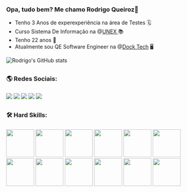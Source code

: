 ### Opa, tudo bem? Me chamo Rodrigo Queiroz👋

- Tenho 3 Anos de experexperiência na área de Testes 🗓️
- Curso Sistema De Informação na @<a href="https://www.instagram.com/unex.oficial/">UNEX </a> 📚
- Tenho 22 anos 🎂
- Atualmente sou QE Software Engineer na @<a href="https://www.instagram.com/docktech_/">Dock Tech</a> 🖥️

![Rodrigo's GitHub stats](https://github-readme-stats.vercel.app/api?username=rodrigoqueir0z&theme=dark&show_icons=true)

##

### 🌎 Redes Sociais: <h3>

<div>
  
  <a href="https://www.linkedin.com/in/rodrigo-queiroz-5a36521ba/" target="_blank"><img src="https://img.shields.io/badge/LinkedIn-0077B5?style=for-the-badge&logo=linkedin&logoColor=white"></a>
  <a href="mailto:rodrigocabralqueiroz123@gmail.com"><img src="https://img.shields.io/badge/Gmail-D14836?style=for-the-badge&logo=gmail&logoColor=white"></a>
  <a href="https://www.instagram.com/rodrigocabralqueiroz/"><img src="https://img.shields.io/badge/Instagram-E4405F?style=for-the-badge&logo=instagram&logoColor=white"></a>
  <a href="https://wa.me/+5573988856057"><img src="https://img.shields.io/badge/WhatsApp-25D366?style=for-the-badge&logo=whatsapp&logoColor=white"></a>
  <a href="https://github.com/RodrigoQueiroz001"><img src="https://img.shields.io/badge/GitHub-100000?style=for-the-badge&logo=github&logoColor=white"></a>
  
<div>

##

  ### 🛠️ Hard Skills: <h3>
  
  <link rel="stylesheet" href="https://cdn.jsdelivr.net/gh/devicons/devicon@v2.15.1/devicon.min.css">
  <img heigth=75 width=75 src="https://cdn.jsdelivr.net/gh/devicons/devicon/icons/python/python-original.svg" />
  <img heigth=75 width=75 src="https://cdn.jsdelivr.net/gh/devicons/devicon/icons/mysql/mysql-original-wordmark.svg" />
  <img heigth=75 width=75 src="https://cdn.jsdelivr.net/gh/devicons/devicon/icons/postgresql/postgresql-original-wordmark.svg" />
  <img heigth=75 width=75 src="https://cdn.jsdelivr.net/gh/devicons/devicon/icons/azure/azure-original-wordmark.svg" />
  <img heigth=75 width=75 src="https://cdn.jsdelivr.net/gh/devicons/devicon/icons/canva/canva-original.svg" />
  <img heigth=75 width=75 src="https://cdn.jsdelivr.net/gh/devicons/devicon/icons/css3/css3-original-wordmark.svg" />
  <img heigth=75 width=75 src="https://cdn.jsdelivr.net/gh/devicons/devicon/icons/html5/html5-plain-wordmark.svg" />
  <img heigth=75 width=75 src="https://cdn.jsdelivr.net/gh/devicons/devicon/icons/javascript/javascript-original.svg" />
  <img heigth=75 width=75 src="https://cdn.jsdelivr.net/gh/devicons/devicon/icons/photoshop/photoshop-line.svg" />
  <img heigth=75 width=75 src="https://cdn.jsdelivr.net/gh/devicons/devicon/icons/selenium/selenium-original.svg" />
  <img heigth=75 width=75 src="https://cdn.jsdelivr.net/gh/devicons/devicon/icons/vscode/vscode-original-wordmark.svg" />
  <img heigth=75 width=75 src="https://cdn.jsdelivr.net/gh/devicons/devicon/icons/anaconda/anaconda-original-wordmark.svg" />
  
##
<!--

  ### Soft Skills: <h3>
  
  <img heigth=75 width=75 src="https://cdn.discordapp.com/attachments/1045703931789066340/1112935516762034306/uma_nova_delicia.png" />

  <!--
  
  <img heigth="100" width="100" align="center" alt="Mds_cachorro_lindo" src="https://cdn.discordapp.com/attachments/1045703931789066340/1112930901073084436/giphy.gif" />
  
--!>
